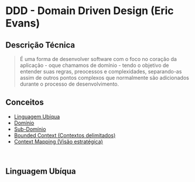 # DDD - Domain Driven Design (Eric Evans)

## Descrição Técnica 

> É uma forma de desenvolver software com o foco no coração da aplicação - oque chamamos de 
> domínio - tendo o objetivo de entender suas regras, preocessos e complexidades, 
> separando-as assim de outros pontos complexos que normalmente são adicionados durante 
> o processo de desenvolvimento.

## Conceitos 

- [Linguagem Ubíqua](#linguagem-ubíqua) 
- [Domínio](#linguagem-ubíqua)
- [Sub-Domínio](#linguagem-ubíqua)  
- [Bounded Context (Contextos delimitados)](#linguagem-ubíqua)  
- [Context Mapping (Visão estratégica)](#linguagem-ubíqua)

<br>

## Linguagem Ubíqua


